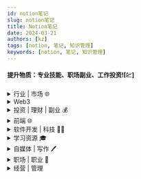 ```yaml
---
id: notion笔记
slug: notion笔记
title: Notion笔记
date: 2024-03-21
authors: [kz]
tags: [notion, 笔记, 知识管理]
keywords: [notion, 笔记, 知识管理]
---
```


#### 提升物质：专业技能、职场副业、工作投资![💹]

<details>
  <summary>行业 | 市场 🌐</summary>
  <div>
    <ul>
      <li><strong>入门方法论</strong>：<a href="https://www.xiaohongshu.com/discovery/item/625058aa000000002103969b?share_from_user_hidden=true&xhsshare=WeixinSession&appuid=591f1e7e50c4b4587b9dd97d&apptime=1651376600">如何快速了解一个陌生的行业和市场</a></li>
      <li><strong>求职趋势</strong>：<a href="https://36kr.com/p/1778766808714120">大学生求职数据 - 36氪</a></li>
      <li><strong>薪资分析</strong>：<a href="https://36kr.com/p/1784333028248967">中国各行业薪资分析 - 36氪</a></li>
      <li><strong>产品思维</strong>：<a href="https://sspai.com/post/72987">用「乐高」思维做成的产品是什么样的？Notion 和它的 GTM 策略</a></li>
      <li><strong>消费趋势</strong>：<a href="https://36kr.com/p/1734650641069316">这个"五一"假期，有草地的地方就有帐篷：露营之后火什么？</a><br/>
        家庭园艺消费市场、舞台剧、话剧、脱口秀等演艺市场兴起。中产阶级追求的是生活的美好，而不是奢侈的享受。</li>
      <li><strong>技术演进</strong>：<a href="https://juejin.cn/post/7093107691798659103">谈谈我对 Web 3.0 的看法 - 掘金</a><br/>
        Web 1.0 与 Web 2.0 数据中心化，存储在平台服务器；Web 3.0 数据去中心化，不受平台拥有，存储在某些去中心化应用中。</li>
      <li><strong>半导体产业格局</strong>：<a href="https://www.theregister.com/2022/04/06/2021_national_semiconductor_market_share/">IC Insights 数据显示</a>，2021 年中国占全球半导体市场份额的 4%，美国占据了一半以上。</li>
      <li><strong>互联网趋势</strong>：<a href="https://www.notion.so/a911086de31d4491b7908055d43eaeba?pvs=21">2022年的互联网行业</a></li>
      <li><strong>公司转型案例</strong>：<a href="https://github.com/fikrikarim/companies-with-successful-pivot">成功转型的初创公司列表（GitHub）</a></li>
      <li><strong>未来趋势预测</strong>：<a href="https://mp.weixin.qq.com/s?__biz=MzIxNTAzNzU0Ng==&mid=2654747130&idx=1&sn=a39bdda8e96ac20fcc105063b8369b85&chksm=8c56faffbb2173e9aaeadd93b531e4414961cad66f1ab1ecebf704931f065af4599e50fba6f0&scene=27#wechat_redirect">下一个 10 年，将会发生的 12 个趋势</a></li>
      <li><strong>年度关键词</strong>：<a href="https://36kr.com/p/1544962904696833">2022年，互联网10大关键词</a></li>
      <li><strong>流量王者更替</strong>：<a href="https://www.solidot.org/story?sid=70089">2021全球最受欢迎域名榜单，TikTok取代Google成为第一</a><br/>
        TikTok 登顶多个时间段访问量榜首，最终成为全年访问量最高的域名。</li>
    </ul>
  </div>
</details>

<details>
  <summary>Web3</summary>
  <div>
    <ul>
      <li><strong>信息源入口</strong>：<a href="https://www.xiaohongshu.com/discovery/item/62ef483000000000160329f9?share_from_user_hidden=true&type=normal&xhsshare=CopyLink&appuid=591f1e7e50c4b4587b9dd97d&apptime=1659951295">Web3 信息源</a></li>
      <li><strong>中国与 Web3 革命</strong>：<a href="https://36kr.com/p/1778551902784393">为什么 Web3.0 革命必将发生在中国？- 36氪</a><br/>
        <strong>核心观点：</strong><br/>
        整个物联网都应该被架设在 Web3.0 的区块上。谁拥有最发达的物联网基础设施，谁就有机会创造更发达、更多场景应用的区块链网络，比如中国。<br/>
        中美在 Web3.0 发展道路上的本质区别：<code>token金融化</code> vs. <code>token物联化</code></li>
      <li><strong>Web3 还未普及，Web5 已到来？</strong>：<a href="https://36kr.com/p/1784280174988936">Web3没玩明白，Web5来了? - 36氪</a><br/>
        Web3 的精髓是打破互联网的垄断机制，打造一个由用户参与构建且拥有产权的去中心化互联网。</li>
    </ul>
  </div>
</details>

<details>
  <summary>投资 | 理财 | 副业 💰</summary>
  <div>
    <ul>
      <li><strong>理财与社会结构</strong>：<a href="https://www.xiaohongshu.com/discovery/item/6292de9b000000002103fed8?share_from_user_hidden=true&xhsshare=WeixinSession&appuid=591f1e7e50c4b4587b9dd97d&apptime=1653873388">参与理财的人越多，实体经济越差？</a><br/>
        观点：资本能增殖与传承，劳动不能。但劳动是资本的原始积累。两者对普通人来说都很重要。</li>
      <li><strong>通胀应对策略</strong>：<a href="https://www.xiaohongshu.com/discovery/item/5f941d9a00000000010061a8?share_from_user_hidden=true&xhsshare=WeixinSession&appuid=591f1e7e50c4b4587b9dd97d&apptime=1655058168">当通货膨胀来了，最先应该做什么？</a><br/>
        "通货膨胀就是血洗百姓财富。"</li>
      <li><strong>养老金问题</strong>：<a href="https://www.xiaohongshu.com/discovery/item/62a5696000000000010294bf?share_from_user_hidden=true&xhsshare=WeixinSession&appuid=591f1e7e50c4b4587b9dd97d&apptime=1655051148">养老金亏空4.7万亿，谁来给我们养老？</a></li>
      <li><strong>财报解读指南</strong>：<a href="https://www.xiaohongshu.com/discovery/item/6273d473000000002103b8df?share_from_user_hidden=true&xhsshare=WeixinSession&appuid=591f1e7e50c4b4587b9dd97d&apptime=1655051216">财报季｜年报分享专栏，致大家的使用指南</a></li>
      <li><strong>家族财富管理</strong>：<a href="https://www.xiaohongshu.com/discovery/item/627f4fcb000000000102a1d7?share_from_user_hidden=true&xhsshare=WeixinSession&appuid=591f1e7e50c4b4587b9dd97d&apptime=1652539661">家族办公室：为中国富豪管钱的那群人</a></li>
      <li><strong>养老金测算工具</strong>：<a href="https://www.xiaohongshu.com/discovery/item/627b3cf3000000000102c4f0?share_from_user_hidden=true&xhsshare=WeixinSession&appuid=591f1e7e50c4b4587b9dd97d&apptime=1652697505">国家社保服务平台 · 养老金测算</a></li>
      <li><strong>FIRE生活理念</strong>：<a href="https://36kr.com/p/1738842706459655">FIRE生活："低配版"财富自由</a><br/>
        拥有年支出 × 25 的启动资金 + 年化 4% 收益 + 低物欲生活。<br/>
        FIRE 的重点不在于财富，而在于自由。</li>
      <li><strong>财富层级模型</strong>：<a href="https://36kr.com/p/1722338777120009">个人财富的六个层级 - 36氪</a><br/>
        英文原文：<a href="https://www.principlespersonalfinance.co.uk/blog/the-6-levels-of-wealth" target="_blank">The 6 Levels of Wealth</a><br/>
        信息源：<a href="https://www.principlespersonalfinance.co.uk/" target="_blank">Personal Finance Principles</a></li>
      <li><strong>财富自由门槛</strong>：拥有 100w，年收益 4%，月均利息收入约 3333￥</li>
      <li><strong>美剧推荐</strong>：<a href="https://movie.douban.com/subject/26200198/">《亿万》</a>：金融、财富、信息差，揭示财富的本质是洞察力的变现。</li>
      <li><strong>微软成长史</strong>：<a href="https://luttig.substack.com/p/dont-forget-microsoft?utm_source=url&s=r">微软是如何做到市值$10T的？</a><br/>
        从 Windows 到 Office，再到云服务公司。</li>
      <li><strong>金融战历史</strong>：<a href="https://zhuanlan.zhihu.com/p/500782215?utm_campaign=rss&utm_medium=rss&utm_source=rss&utm_content=title">金融战：偷猎、围猎他国财富</a><br/>
        不创造财富，也不以土地为目标，而是用资本实力建立武装去围猎他国财富。</li>
      <li><strong>写作技巧</strong>：<a href="https://archive.aweber.com/newsletter/totalannarchy/MTM4ODA2ODA=/ta-110-how-to-sell-an-idea-best-description-of-a-boring-product.htm?utm_campaign=%E5%8F%AF%E4%B9%90&utm_medium=email&utm_source=Revue%20newsletter">文案大师 Ann Handley 的邮件</a><br/>
        写作要尽可能具体。</li>
      <li><strong>理财入门指南</strong>：<a href="https://sspai.com/post/63255">普通人如何有效投资理财？- 少数派</a></li>
      <li><strong>远程工作平台</strong>：<a href="https://www.upwork.com">UpWork</a>：打字、翻译、客户支持、开发等任务</li>
      <li><strong>构建被动收入</strong>：<a href="https://www.bmpi.dev/">BMP Investment</a><br/>
        终身学习（认知杠杆）→ 全栈技术（时间杠杆）→ 投资理财（财务杠杆）→ 被动收入（人生杠杆）</li>
      <li><strong>博客流量可视化案例</strong>：<a href="https://datastudio.google.com/reporting/6c3c6d3d-cd2f-4f8c-85e6-c06d672c445b/page/MnJzB">独立博客流量可视化展示</a></li>
      <li><strong>零成本搭建博客</strong>：<a href="https://www.bmpi.dev/dev/guide-to-setup-blog-site-with-zero-cost-3/">订阅推送篇</a>：掌握博客即时性流量</li>
      <li><strong>散户大战华尔街</strong>：<a href="https://bitable.feishu.cn/apppmH1tnO5OPZvBiOjl3fu3tBB?table=tblvGUyT13QJ3qDm&view=vewuNfwLSj">一表看完全过程（持续更新）</a></li>
      <li><strong>中国高净值家庭报告</strong>：<a href="https://www.hurun.net/zh-CN/reports/Detail?num=O37XUUGER51W">2020胡润财富报告</a><br/>
        包括中国内地及港澳台地区家庭资产分布情况。</li>
      <li><strong>复利思维反思</strong>：<a href="https://mp.weixin.qq.com/s/1pJSuOSrNIj4KPB0F8O54A">复利的谎言</a><br/>
        强调随机性、非连续性、非均匀性、非对称性，思考 > 勤奋。</li>
      <li><strong>居民股票配置趋势</strong>：<a href="https://mp.weixin.qq.com/s/FbEpVm5HZXVLiF-CAmAg6g">中国居民会增加股票配置吗？</a></li>
      <li><strong>为什么你需要一个自己的网站</strong>：<a href="http://xiao.do/issues/41-671672?utm_campaign=Issue&utm_content=view_in_browser&utm_medium=email&utm_source=happy+letter">品牌、数据、听众、长期复利</a></li>
    </ul>
  </div>
</details>


<details>
  <summary>前端 🌐</summary>
  <div>
    <ul>
      <li><a href="https://b23.tv/jkVwdv9">尤雨溪前端趋势2022 的主题演讲</a> - 哔哩哔哩</li>
      <li><a href="https://github.com/sunflower-land/sunflower-land">一个开源web端去中心化游戏</a>：web3+ts+tailwind+react+vite</li>
      <li>前端 | <a href="https://juejin.cn/post/7101943469085556766">最新vue技术栈**Vue3 + TS + Vite + Pinia + Windicss + NavieUI**</a></li>
      <li>前端 | <a href="https://juejin.cn/post/7103405860449157134">看vue3 keepalive源码</a></li>
      <li>前端 | <a href="https://www.v2ex.com/t/857841">关于vue3选什么组件库的讨论</a></li>
      <li><a href="https://css-tricks.com/single-element-loaders-the-spinner/">Single Element Loaders: The Spinner - CSS-Tricks</a></li>
      <li><a href="https://juejin.cn/post/7097067108663558151#heading-11">Vue经典面试题源码级详解 - 掘金</a></li>
      <li><a href="https://juejin.cn/post/7106791949100646437#comment">尤雨溪欧洲献舞：即将发布 Vue 2 的最后一个版本 - 掘金</a></li>
      <li><a href="https://www.bilibili.com/video/BV1eS4y1S7zB">【funnyCoder04】Vue和NuxtLabs核心成员Anthony Fu的开源人生</a></li>
      <li><a href="https://www.bilibili.com/video/BV1TY4y1p783?p=1&share_medium=android&share_plat=android&share_session_id=5dfae2b1-233c-41aa-8818-870d9a729719&share_source=WEIXIN&share_tag=s_i&timestamp=1652502891&unique_k=OoGvOLy&vd_source=0a48ad1de05efa1e6833281b8f062951">程序员模拟面试 AnthFu</a></li>
      <li>前端 | <a href="https://css-tricks.com/lets-make-a-qr-code-generator-with-a-serverless-function/">通过serverless函数生成二维码</a></li>
      <li>前端 | <a href="https://nutui.jd.com/jdt/#/">京东UI库 NutUI</a></li>
      <li>前端 | <a href="https://juejin.cn/post/7105662703439446047#comment">分享我如何成为 GDE（谷歌开发者专家）的经历和想法</a></li>
      <li>前端 | <a href="https://juejin.cn/post/7104621169189322782">我们是怎么在项目中落地qiankun的</a>：微前端是一种多个团队通过独立发布功能的方式来共同构建现代化 web 应用的技术手段及方法策略。</li>
      <li>前端 | <a href="https://github.com/realyao/WXminiprogram-Focus-clock">开源wx小程序</a></li>
      <li>前端 | <a href="https://www.pzuraq.com/blog/f-four-eras-of-javascript-frameworks">JavaScript 框架的四个时代 - pzuraq | blog</a></li>
      <li>前端 | <a href="https://cpojer.net/posts/building-a-javascript-bundler">Building a JavaScript Bundler - Christoph Nakazawa</a></li>
      <li>前端 | <a href="https://live.juejin.cn/4354/juejinyetan002/">掘金 5.11 月影 贺师俊 最新JS标准&ES2022直播回放</a></li>
      <li>前端 | <a href="https://css-tricks.com/a-css-slinky-in-3d/">纯CSS实现 3D slinky效果</a><br/><img src="https://i0.wp.com/css-tricks.com/wp-content/uploads/2022/05/giphy.gif?resize=500%2C375&ssl=1" alt="3D slinky效果"/></li>
      <li>前端 | <a href="https://css-tricks.com/cool-hover-effects-that-use-css-text-shadow/">使用CSS text-shadow实现复杂的hover效果</a></li>
      <li>前端 | <a href="https://levelup.gitconnected.com/micro-frontend-architecture-794442e9b325">微前端架构</a> - Medium</li>
      <li>前端 | <a href="https://medium.com/codex/am-i-a-senior-front-end-developer-6596142bf647">我是高级前端开发人员吗？</a> - Medium</li>
      <li>前端 | <a href="https://blog.devgenius.io/how-the-pros-handle-javascript-promises-6d00184bc275">专业人士如何处理 JavaScript Promise</a> - Medium</li>
      <li>前端 | <a href="https://juejin.cn/post/7094146488439144455#comment">前端埋点方案</a></li>
      <li>前端 | 前端架构：<a href="https://azeynalli1990.medium.com/software-architecture-patterns-for-front-end-development-9e43e43cdfb3">前端架构设计模式</a></li>
      <li>前端 | 前端架构：<a href="https://juejin.cn/post/7081147167653494797">前端代码的三种设计模式</a>：组件模式、compose组合模式、<strong>Membrane模式</strong></li>
      <li>前端 | 项目管理：<a href="https://juejin.cn/post/7085257325165936648#heading-0">从零到一建立前端规范</a></li>
      <li>前端 | 性能优化：<a href="https://juejin.cn/post/7083519723484708878">webpack优化</a></li>
      <li>前端 | 性能优化：<a href="https://juejin.cn/post/7085941958228574215">虚拟列表</a></li>
      <li>前端 | 性能优化：<a href="https://juejin.cn/post/7086284339364757517">得物团队H5秒开优化</a></li>
      <li>前端 | 补齐知识体系：React知识点<a href="https://github.com/jCodeLife/mind-map/tree/master/React">脑图</a></li>
      <li>前端 | 补齐知识体系：<a href="https://juejin.cn/post/7086325194934976519">ajax fetch axios区别</a></li>
      <li>前端 | 补齐知识体系：<a href="https://juejin.cn/post/7088417070009810981">分析HTTP TCP区别</a></li>
      <li>前端 | 补齐知识体系：CSS <a href="https://developer.mozilla.org/zh-CN/docs/Web/CSS/calc">calc()函数</a>，可以计算 长度值、角度、时间、百分比、数值</li>
      <li>前端 | 补齐知识体系：css3 animation暂停/恢复：<code>animation-play-state: paused/running;</code></li>
      <li>前端 | 补齐知识体系：5个好用的现代JS特性<ul>
          <li>用<code>Object.hasOwn()</code>代替<code>key in obj</code>（包含原型链）和<code>obj.hasOwnProperty</code>（对于非obj容易报错）</li>
          <li>用<code>#</code>声明私有属性</li>
          <li>数字分隔符<code>6000_000_000</code></li>
          <li>用<code>?.</code>简化&&和三元运算符<ol>
              <li><code>obj?.prop</code> 对象属性</li>
              <li><code>obj?.[expr</code> 对象/数组属性</li>
              <li><code>func?.(...args)</code> 执行函数</li></ol></li></ul></li>
      <li>前端 | 补齐知识体系：<a href="https://scarsu.oss-cn-shanghai.aliyuncs.com/picgo/20220427175537.png">CSS Functions脑图</a></li>
      <li>前端 | 学习借鉴：<a href="https://juejin.cn/post/7086381206236823559#heading-5">年包70w+的前端技术专家offer是如何拿到的</a></li>
      <li>前端 | 开发工具：<a href="https://www.joshwcomeau.com/operator-lookup/">Javascript运算符搜索引擎</a></li>
      <li>前端 | ECMAScript新提案：通过复制更改数组，提案了四个新的数组方法<code>.toReversed()</code>、<code>.toSorted()</code>、<code>.toSpliced()</code>、<code>.with()</code>，前三种方法相对应的原始方法.reverse() .sort() .splice() 均会更改原数组，<code>.with(index, value)</code>方法替换了原始的修改数组元素的方式<code>arr[index]=value</code></li>
      <li>前端 | ECMAScript新提案：<a href="https://juejin.cn/post/7088109545561522190#heading-0">类型注解（TypeScript 在未来可能被纳入 ECMAScript 中）</a></li>
      <li>前端 | 函数式编程：<a href="https://jrsinclair.com/articles/2022/javascript-function-composition-whats-the-big-deal/">函数组合compose、管道符、pipe函数</a></li>
      <li>前端 | 实际场景与方案：<a href="https://juejin.cn/post/7084149728799096840">Vue API 统一管理</a></li>
      <li>前端 | 实际场景与方案：用<a href="https://juejin.cn/post/7085578967184310280">责任链模式</a>解决一系列校验问题、避免大量<code>if、else</code></li>
      <li>前端 | 实际场景与方案：<a href="https://juejin.cn/post/7088144745788080142">前端常见实际问题&解决方案</a></li>
      <li>前端 | 项目实例：<a href="https://juejin.cn/post/7086467466703929358">koa2+vite+ts+vue3+pinia前端SSR项目</a></li>
      <li>前端 | 项目实例：<a href="https://github.com/Ismaestro/angular-example-app">Angular 13 Example App + Angular CLI + i18n + GraphQL + TypeScript</a></li>
      <li>前端 | 一个Canvas3D动效<a href="https://rainbowhunt.com/index.html">网页</a>案例</li>
      <li>前端 | <a href="https://cloudconvert.com/docx-to-html">docx  to   html在线转换网站</a>（常用于网站隐私政策、用户协议等页面）</li>
      <li>【前端】<a href="https://juejin.cn/post/7046217976176967711#heading-1">ES2016-ES2021知识点</a></li>
      <li>【前端】<a href="https://juejin.cn/post/7046697922255126558">前端监控系统设计 - 掘金</a></li>
      <li>【前端】<a href="https://juejin.cn/post/7045955715134914574">2022 年需要关注的几个前端技术 - 掘金</a></li>
      <li>【前端】<a href="https://css-tricks.com/css-based-fingerprinting/">CSS-Based Fingerprinting | CSS-Tricks - CSS-Tricks</a></li>
      <li>【前端】<a href="https://css-tricks.com/defensive-css/">Defensive CSS | CSS-Tricks - CSS-Tricks</a></li>
      <li>【前端】<a href="https://juejin.cn/post/7046922345864232974">浅析我们为什么要上Vue3？ - 掘金</a></li>
      <li>【前端】<a href="https://css-tricks.com/next-gen-css-container/">下一代CSS：@container</a></li>
      <li>【前端】<a href="https://github.com/pingan8787/Learn-Web-Components">web components组件库</a></li>
      <li>【前端】<a href="https://codepen.io/zsy/pen/poWpppV">css + svg 实现极光特效</a></li>
      <li>【前端】<a href="https://juejin.cn/post/7043977419207737375">**低代码行业现状简析-凹凸实验室 京东**</a></li>
      <li>【前端】<a href="https://www.17sucai.com/pins/demo-show?id=22752">对2D图片实现3D效果</a></li>
      <li>【前端】<a href="https://tdesign.tencent.com">腾讯UI套件： TDesign</a>（支持vue2、3、react、angular；并内置于设计工具<a href="https://pixso.cn/">pixso</a>中</li>
      <li>【前端电子书】：<a href="https://exploringjs.com/impatient-js/">给不耐烦的JS程序员看的ES2022</a> - The ECMAScript 2022 edition of "JavaScript for impatient programmers"</li>
      <li>【前端】<a href="https://juejin.cn/post/7044678301926817806">如何在产环境debug</a>：global search、添加本地sourceMap、local overrides</li>
      <li><a href="https://juejin.cn/post/7041713124210114567">政采云 | 如何写前端技术文档</a></li>
      <li><a href="https://2021.stateofcss.com/">State Of CSS 2021</a></li>
      <li><a href="https://juejin.cn/post/7041021350114230285#heading-0">V8编译浅谈</a></li>
      <li><a href="https://juejin.cn/post/6989422484722286600">前端面试八股文合集</a></li>
      <li><a href="https://juejin.cn/post/6989439618877751303#comment">一个Three.js实例 | 3D看鞋</a></li>
      <li><a href="https://juejin.cn/post/6989413354628448264">文件下载9种场景</a></li>
      <li><a href="https://juejin.cn/post/6988949401842483230">在网页中实现裸眼3D</a></li>
      <li><a href="https://www.smashingmagazine.com/2021/06/web-workers-2021/#top">Web Workers 2021现状分析</a></li>
      <li><a href="https://juejin.cn/post/6986834120290598942">微前端落地，悬着的心终于放下了</a></li>
      <li><a href="https://juejin.cn/post/6987140782595506189">如何搭建适合自己团队的构建部署平台</a></li>
      <li><a href="https://juejin.cn/post/6986681411201663007">中国计算机学会的前端会议，前端的发展与未来</a></li>
      <li><a href="https://juejin.cn/post/6987179395714646024">你真的了解package.json吗？</a></li>
      <li><a href="https://juejin.cn/post/6986378966726606885#comment">前端零成本建站</a></li>
      <li><a href="https://github.com/vuejs/petite-vue">petite-vue</a> | 6KB 轻量迷你基本版 vue</li>
      <li><a href="https://github.com/sorrycc/awesome-javascript">awesome-javascript</a> | 优秀前端库合集</li>
      <li><a href="https://juejin.cn/post/6981673766178783262#heading-3">前端性能优化 | 9大策略和6大指标</a></li>
      <li><a href="https://juejin.cn/post/6981608167041925134">B站五面面经（附过程、答案）</a></li>
      <li><a href="https://36kr.com/p/1301502545971845">字节跳动的B面_详细解读_最新资讯_热点事件_36氪</a></li>
      <li><a href="https://juejin.cn/post/6982361231071903781">webpack 最佳实践-微医前端团队</a></li>
      <li><a href="https://juejin.cn/post/6979037045440151583">ES6复盘知识点</a></li>
      <li><a href="https://juejin.cn/post/7034419410706104356">如何成为优秀的大前端Leader</a></li>
      <li><a href="https://github.com/DDFE/DDFE-blog">滴滴前端博客</a>(核心成员<a href="https://github.com/ustbhuangyi">黄轶</a>)</li>
      <li><a href="https://juejin.cn/post/6997943192851054606#heading-0">尤雨溪是怎么发布 Vue.js 的？</a></li>
      <li><a href="https://developer.mozilla.org/zh-CN/docs/Web/API/HTMLInputElement/webkitdirectory">上传文件夹的API</a><code>HTMLInputElement.webkitdirectory</code></li>
      <li><a href="https://juejin.cn/post/6995235136547586084">前端异常监控和容灾</a></li>
      <li><a href="https://zhuanlan.zhihu.com/p/20939640">css houdini</a> ：js in css</li>
      <li><a href="https://juejin.cn/post/6994976281053888519#heading-2">Vue3 源码中实用的基础工具函数</a></li>
      <li><a href="https://hectorguo.com/zh/http2-starter">http2 & 前端</a></li>
      <li><a href="https://juejin.cn/post/6989513390636924936#heading-11">每个前端都需要知道这些面向未来的CSS技术</a></li>
      <li><a href="https://github.com/lydiahallie/javascript-questions">Github | Javascript进阶问题列表</a> - 39.8k star</li>
      <li><a href="https://tech.meituan.com/">美团技术博客</a> | 更新稳定，积累多，技术领域宽泛</li>
      <li>最新的<a href="https://krausest.github.io/js-framework-benchmark/index.html">前端框架性能对比结果</a>、<a href="https://mp.weixin.qq.com/s/6Oygy93y9NW0VkRD5HRVkg">分析文章</a>、<a href="https://dev.to/ryansolid/making-sense-of-the-js-framework-bbenchmark-25hl">了解测试的基准</a></li>
      <li><a href="https://github.com/you-dont-need/You-Dont-Need-Javascript">You-Dont-Need-JavaScript</a>： 用原生CSS实现UI逻辑</li>
      <li><a href="https://github.com/public-apis/public-apis">免费公开API搜集仓库</a></li>
      <li><a href="https://github.com/chefyuan/algorithm-base">动画算法仓库</a></li>
      <li>手写<a href="https://mp.weixin.qq.com/s/gW_2sDfX5o4wamoiZMsxCw">easy webpack</a> ，熟悉AST</li>
    </ul>
  </div>
</details>

<details>
  <summary>软件开发 | 科技 🧑‍💻</summary>
  <div>
    <ul>
      <li>信息源 | <a href="https://simpleprogrammer.com/">《软技能2：软件开发者职业生涯指南》作者网站</a></li>
      <li>学习资源 | <a href="https://www.xiaohongshu.com/discovery/item/62c1925400000000040082d3?share_from_user_hidden=true&xhsshare=CopyLink&appuid=591f1e7e50c4b4587b9dd97d&apptime=1656865072">计算机基础【四大件】怎么学</a>：数据结构与算法、操作系统、计算机网络、数据库</li>
      <li>专业英语 | <a href="https://github.com/shimohq/chinese-programmer-wrong-pronunciation">中国程序员容易发音错误的单词</a></li>
      <li>工具 | <a href="https://github.blog/2022-06-08-sunsetting-atom/">github宣布放弃Atom</a>，同时，原 Atom 创始团队的新项目：<a href="https://zed.dev">https://zed.dev</a></li>
      <li>文章 | <a href="https://medium.com/@lucapelosi/5-design-principles-from-a-software-architecture-guru-8762a304fb3b">5 SOLID Principles from Clean Architecture - Medium</a></li>
      <li>文章 | <a href="https://medium.com/@ms_lizzie/stop-writing-code-if-you-are-a-team-leader-794e78ce6426">Stop Writing Code If You Are a Team Leader - Medium</a></li>
      <li>学习资源 | <a href="https://www.xiaohongshu.com/discovery/item/6280e29f000000000102e24c?share_from_user_hidden=true&xhsshare=WeixinSession&appuid=591f1e7e50c4b4587b9dd97d&apptime=1652628588">计算机讲的很好</a>的印度程序员Harsha Suryanarayana、<a href="https://www.bilibili.com/video/av543742193/?vd_source=0a48ad1de05efa1e6833281b8f062951">深入浅出数据结构 - b站</a>原视频在某管，名字叫mycodeschool（14年去世了，为此topcoder还专门为他举办了一场比赛以悼念他</li>
      <li>网络 | <a href="https://juejin.cn/post/7092326134146138142">计算机网络常用知识总结 - 掘金</a></li>
      <li>低代码 | <a href="https://github.com/macrozheng/mall">电商系统 低代码 开源项目</a></li>
      <li>低代码 | 阿里开源<a href="https://github.com/alibaba/lowcode-engine">LowCodeEngine、</a><a href="https://github.com/alibaba/lowcode-demo">demo地址</a></li>
      <li>技术 | <a href="https://www.v2ex.com/t/850448">线上突然出 bug 怎么找？ - V2EX</a></li>
      <li>技术 | Nginx替代方案：<a href="https://caddyserver.com/v2">Caddy2</a> 开源 自动化https 比nginx配置简单</li>
      <li>技术 | <a href="https://refactoringguru.cn/design-patterns/catalog">22种设计模式目录</a></li>
      <li>"技术为业务而服务，不同的场景需要不同的工具，我们的任务就是找到最合适的工具并用好它。"</li>
      <li>知乎 | <a href="https://zhuanlan.zhihu.com/p/152964640">探索Notion的实现</a></li>
      <li>少数派 | <a href="https://sspai.com/post/66938">2021：树莓派入坑指南</a></li>
      <li>树莓派实验室 | <a href="https://shumeipai.nxez.com/2018/11/01/a-raspberry-pi-nas-that-really-look-like-a-nas.html">用树莓派制造一个像样的 NAS</a></li>
      <li>树莓派实验室 | <a href="https://shumeipai.nxez.com/">Raspberry Pi中文资讯站，提供丰富的树莓派使用教程和DIY资讯</a></li>
      <li>开源 | <a href="https://github.com/mgechev/google-interview-preparation-problems">google面试算法题训练</a></li>
      <li>开源 | <a href="https://github.com/scottcgi/MojoJS-Animation">MojoJS-Animation</a>：开源强大、轻量、易用的JS动画引擎</li>
      <li>政采云 | <a href="https://juejin.cn/post/6997536906967777316">你需要知道的项目管理知识</a></li>
      <li>字节 | <a href="https://juejin.cn/post/6996819856033054756">如何写开发设计方案</a></li>
      <li>文章 | <a href="https://mp.weixin.qq.com/s/55LNXtxf1PjgT5s1KygMYQ">10款lowcode开发平台</a></li>
      <li>资源 | <a href="https://goalkicker.com/">编程电子书</a></li>
      <li>开源 | <a href="https://github.com/samuelmtimbo/unit">可视化编程</a></li>
      <li>科技 | <a href="https://futurism.com/the-byte/brain-cells-play-pong">研究人员教会培养皿中的脑细胞打乒乓球</a></li>
      <li>科技 | <a href="https://www.youtube.com/watch?v=tF4DML7FIWk&feature=emb_title">双足机器人 Atlas 在表演流畅的跑酷</a></li>
      <li><a href="https://google.github.io/eng-practices/">Google代码审查指南</a>、 <a href="https://jimmysong.io/eng-practices/">中文版</a></li>
      <li><a href="https://github.com/google/styleguide/">Google开发语言风格指南</a> - 29.4k star</li>
      <li><a href="https://arxiv.org/ftp/arxiv/papers/1702/1702.01715.pdf">Google软件工程经验</a>、<a href="https://www.techug.com/post/google-best-practices.html">中文版</a></li>
      <li><a href="https://mp.weixin.qq.com/s?__biz=MjM5NjQ5MTI5OA==&mid=2651750037&idx=1&sn=a9d4f3c00bba2e2b1313b422914bfb22&chksm=bd12a7d88a652ecebb576c750d3c90ac6a42d6b84b23e0d11f9d03028673d26786b732e05122&scene=21#wechat_redirect">美团技术沙龙——85个演讲，70+小时视频</a></li>
      <li><a href="https://mp.weixin.qq.com/s/cOK7ETevEl2ODO_eqFdMzA">技术人必读书单-美团</a></li>
      <li><a href="https://tech.meituan.com/2020/04/23/read-book-2020-04-23.html">技术团队书单-美团</a><ul>
          <li><strong>通用能力类：6本</strong><ul>
              <li><a href="https://book.douban.com/subject/27608239/">原则</a>   8.3</li>
              <li><a href="https://book.douban.com/subject/11528220/">系统之美</a>   8.2</li>
              <li><a href="https://book.douban.com/subject/26665995/">潜力量</a>   8.7</li>
              <li><a href="https://book.douban.com/subject/26469514/">乔布斯的魔力演讲</a>   7.8</li>
              <li><a href="https://book.douban.com/subject/27609489/">远见 : 如何规划职业生涯3大阶段</a>   7.7</li>
              <li><a href="https://book.douban.com/subject/33385402/">事实 : 用数据思考，避免情绪化决策</a>   8.0</li></ul></li>
          <li><strong>经济管理类：6本</strong><ul>
              <li><a href="https://book.douban.com/subject/1949420/">孙子兵法</a>   9.4</li>
              <li><a href="https://book.douban.com/subject/27178870/">格鲁夫给经理人的第一课</a>   9.1</li>
              <li><a href="https://book.douban.com/subject/27614523/">刷新</a>   7.5</li>
              <li><a href="https://book.douban.com/subject/26844697/">关键时刻MOT</a>   8.2</li>
              <li><a href="https://book.douban.com/subject/26863476/">领导梯队</a>   8.1</li>
              <li><a href="https://book.douban.com/subject/27104764/">经济学通识课</a>   8.3</li></ul></li>
          <li><strong>哲学历史类：8本</strong><ul>
              <li><a href="https://book.douban.com/subject/26314954/">光荣与梦想</a>   8.7</li>
              <li><a href="https://book.douban.com/subject/26384991/">民国大人物</a>   6.5</li>
              <li><a href="https://book.douban.com/subject/5366248/">极简欧洲史</a>   8.2</li>
              <li><a href="https://book.douban.com/subject/30379527/">世界观</a>   8.9</li>
              <li><a href="https://book.douban.com/subject/26815948/">当下的力量</a>   8.0</li>
              <li><a href="https://book.douban.com/subject/26743265/">枪炮、病菌与钢铁：人类社会的命运</a>   8.8</li>
              <li><a href="https://book.douban.com/subject/3007268/">传习录</a>   9.3</li>
              <li><a href="https://book.douban.com/subject/26306470/">西方心理学史</a>   6.7</li></ul></li>
          <li><strong>人物传记类：3本</strong><ul>
              <li><a href="https://book.douban.com/subject/20424526/">邓小平时代</a>   9.2</li>
              <li><a href="https://book.douban.com/subject/30481422/">曾国藩传</a>   6.8</li>
              <li><a href="https://book.douban.com/subject/30320887/">我的世界观</a>   8.9</li></ul></li></ul></li>
      <li><a href="https://www.freecodecamp.org/news/convolutional-neural-network-tutorial-for-beginners/">神经网络入门教程 - freecodecamp</a></li>
      <li><a href="https://www.ffreecodecamp.org/news/the-docker-handbook">docker教程 - freecodecamp</a></li>
      <li><a href="https://github.com/chiphuyen/ml-interviews-book">chiphuyen / ml-interviews-book</a>：机器学习面试指南</li>
      <li><a href="https://github.com/geerlingguy/internet-pi">geerlingguy / internet-pi</a>：树莓派的所有网络配置</li>
      <li><a href="https://github.com/eugeneyan/applied-ml">eugeneyan / applied-ml</a>：公司的论文和技术博客，分享他们在生产中的数据科学和机器学习工作。</li>
      <li><a href="https://github.com/AllThingsSmitty/css-protips">AllThingsSmitty / css-protips</a>：收集CSS tips</li>
      <li><a href="https://github.com/tuteng/Best-websites-a-programmer-should-visit-zh">tuteng / Best-websites-a-programmer-should-visit-zh</a>：程序员应该访问的最佳网站中文版</li>
      <li><a href="https://github.com/fent/node-ytdl-core">fent / node-ytdl-core</a>：javascript写的Youtube视频下载器</li>
      <li><a href="https://mp.weixin.qq.com/s/gQEbsWUFoFBiDinYG7EvIg">webpack老项目 迁移到 Vite</a>：实战经验</li>
    </ul>
  </div>
</details>

<details>
  <summary>学习资源 🎓</summary>
  <div>
    <ul>
      <li><strong>英文演讲 & 影子跟读</strong>：<a href="http://music.163.com/song?id=30512348&userid=109088284">尼克·胡哲《Never Give Up》音频</a> | 
        <a href="https://scarsu.oss-cn-shanghai.aliyuncs.com/file_share/2021-02-01%E3%80%90never%20give%20up%E3%80%91.docx">中英文稿下载</a></li>
      <li><strong>如何快速进入学习状态</strong>：<a href="https://www.bilibili.com/video/BV1QX4y157mJ?p=1&share_medium=android&share_plat=android&share_source=COPY&share_tag=s_i&timestamp=1614612909&unique_k=oE4GG5">Bilibili 视频链接</a></li>
    </ul>
  </div>
</details>

<details>
  <summary>自媒体 | 写作 🖊️</summary>
  <div><ul>
      <li><strong>写作闭环实践</strong>：<a href="https://sspai.com/post/73648">职场懒人写作闭环「All  Writing in Writeathon」</a> - 少数派推荐</li>
      <li><strong>自由职业指南</strong>：<a href="https://36kr.com/p/1777778769317001">自由职业，如何做好？</a></li>
      <li><strong>投稿渠道分享</strong>：<a href="https://www.xiaohongshu.com/discovery/item/624ec987000000000102f1d2?share_from_user_hidden=true&xhsshare=WeixinSession&appuid=591f1e7e50c4b4587b9dd97d&apptime=1651252551">写文章投稿途径</a></li>
      <li><strong>视频制作技巧</strong>：<a href="https://www.xiaohongshu.com/discovery/item/62680cc800000000210353a3?share_from_user_hidden=true&xhsshare=WeixinSession&appuid=591f1e7e50c4b4587b9dd97d&apptime=1652690396">不露脸、换背景、变声方法</a></li>
      <li><strong>持续更新秘籍</strong>：<a href="https://www.xiaohongshu.com/discovery/item/626bf18a0000000021039091?share_from_user_hidden=true&xhsshare=WeixinSession&appuid=591f1e7e50c4b4587b9dd97d&apptime=1652719473">专业博主没告诉你的运营秘籍：不断更的秘密</a></li>
      <li><strong>远程/副业机会</strong>：<a href="https://www.xiaohongshu.com/discovery/item/62a2ec92000000000102a5a1?share_from_user_hidden=true&xhsshare=WeixinSession&appuid=591f1e7e50c4b4587b9dd97d&apptime=1655048490">如何找到不用上班的神仙工</a></li>
      <li><strong>副业数据查询平台</strong><ul>
          <li><a href="https://www.topys.cn/">TOPYS</a> - 创意内容平台</li>
          <li><a href="https://ci.lker.app/">零克查词</a> - 小红书关键词搜索</li>
          <li><a href="https://www.newrank.cn/">新榜</a> - 自媒体数据分析</li>
          <li><a href="https://www.kaolamedia.com/">考拉新媒体导航</a> - 新媒体资源聚合站</li></ul></li>
      <li><strong>写作的意义</strong>：<a href="https://reading.yanyiii.com/why-do-you-write/?utm_campaign=%E5%8F%AF%E4%B9%90&utm_medium=email&utm_source=Revue%20newsletter">写作最大的理由应该是，我们通过写作认识自己</a></li>
      <li><strong>写作建议来源</strong>：<a href="https://reading.yanyiii.com/">作家和评论家 YanYi 给的写作建议</a></li>
    </ul>
  </div>
</details>

<details>
  <summary>职场 | 职业 💼</summary>
  <div>
    <ul>
      <li><a href="https://www.xiaohongshu.com/discovery/item/62e614d0000000001202ac07?share_from_user_hidden=true&type=normal&xhsshare=CopyLink&appuid=591f1e7e50c4b4587b9dd97d&apptime=1659320753">一位27岁女程序员的职业发展规划</a></li>
      <li>职场 | <a href="https://36kr.com/p/1774752107821321">英国本周开展全球规模最大的4天工作制试验</a> / <a href="https://www.solidot.org/story?sid=71754">四天工作制试点</a><br/>
        英国少数企业<a href="https://www.nytimes.com/2022/06/06/business/uk-four-day-work-week.html">开始试行四天工作制</a>。周一开始，一项为期六个月、涉及英国70家公司数千名员工的试点项目将开始实施，员工每周将工作四天，薪酬保持不变。剑桥大学、牛津大学和波士顿学院的研究人员将评估该项目对生产力和生活质量的影响，并将在 2023年公布结果。试点基于 100:80:100 原则：薪水维持 100%，工作时间为原来的 80%，员工承诺维持 100% 的生产力。西班牙和苏格兰也将在今年晚些时候启动政府支持的四天工作制试点。</li>
      <li>职场 | <a href="https://36kr.com/p/1777326292683650">职场称呼</a></li>
      <li><a href="https://www.solidot.org/story?sid=71799">微软不再禁止员工向竞争对手求职</a></li>
      <li><a href="https://36kr.com/p/1783567877229953">阿里腾讯领舞，互联网大厂提速「反内卷」-36氪</a></li>
      <li><a href="https://www.xiaohongshu.com/discovery/item/626aa1920000000021039ae4?share_from_user_hidden=true&xhsshare=WeixinSession&appuid=591f1e7e50c4b4587b9dd97d&apptime=1651210657">职业生涯规划建议</a></li>
      <li><a href="http://qh.nvq.net.cn/htm/14898/231426.html">国家职业技能标准更新公告</a></li>
      <li><a href="https://www.xiaohongshu.com/discovery/item/6280fb530000000001029fcc?share_from_user_hidden=true&xhsshare=WeixinSession&appuid=591f1e7e50c4b4587b9dd97d&apptime=1652674794">工作能力差的表现</a></li>
      <li><a href="https://www.xiaohongshu.com/discovery/item/62899533000000002103c288?share_from_user_hidden=true&xhsshare=WeixinSession&appuid=591f1e7e50c4b4587b9dd97d&apptime=1653399932">工作交接时划清"时间分割线"</a></li>
      <li>职业 | <a href="https://36kr.com/p/1731028653014017">真实的公务员世界</a></li>
      <li>职业 | <a href="https://36kr.com/p/1743811696586624">陪诊师、跑腿业务</a></li>
      <li>职业 | <a href="http://www.topworker.cn/">Topworker跨境客</a>：全国最大的优质跨境自由职业者社群</li>
      <li>职业 | <a href="https://www.toptal.com/">Toptal</a>：全球精英自由职业者平台（需英语好）</li>
      <li>职业 | <a href="https://c.talpat.com/">TalentOrg</a>：互联网远程工作社区（多语言产品经理岗位）</li>
      <li>职业 | <a href="https://juejin.cn/post/7088538894891188238">前端私活</a></li>
      <li><a href="https://mp.weixin.qq.com/s/QRDta2pDBydMn_3wDTHp1g">职场年终总结怎么写？</a></li>
      <li><a href="https://36kr.com/p/1508740909260037">如何应对变相裁员</a></li>
      <li><a href="https://www.zhihu.com/question/430981016/answer/1764016993">如何看一个人有没有领导力</a></li>
      <li><a href="https://www.zhihu.com/question/440237998/answer/1720449267?utm_source=wechat_session&utm_medium=social&utm_oi=28923681308672&utm_content=group3_Answer&utm_campaign=shareopn">工作中提高效率的方法</a></li>
      <li><a href="https://juejin.cn/post/6926787585423933448#heading-0">前端软技能，反制职场PUA</a></li>
      <li>敏捷项目管理工具：<ul>
          <li><a href="https://www.notion.so/product#use_case_tasks">Notion 看板</a></li>
          <li><a href="https://bitable.feishu.cn/templates?view_name=project">飞书多维表格</a></li></ul></li>
      <li><strong>跳槽到新公司一定要做的事</strong><ul>
          <li>跟直属老板约1-1：明确自己的价值与期望</li>
          <li>每天/隔天跟进进展，提出需要帮助的地方</li>
          <li>主动了解公司的各种模板（汇报格式、配色方案等）</li>
          <li>制定自己的工作准则，树立积极形象</li>
          <li>高效工作，不随意加班，尊重他人时间</li></ul></li>
      <li>职场 | <a href="https://36kr.com/p/1776340427066244">"00后整顿职场"背后 </a>：00后实际就业率低 面临疫情导致的行业寒冬；整顿职场的是少数人，但是被放大了，说明80后、90后苦职场久矣<br/><img src="https://s3-us-west-2.amazonaws.com/secure.notion-static.com/6a5ea948-2b49-4d6b-82b3-2e0e693d8c30/Untitled.png" alt="Untitled" width="200"/></li>
    </ul>
  </div>
</details>

<details>
  <summary>经营 | 管理</summary>
  <div>
    <ul>
      <li><strong>项目经理必看</strong>：<a href="https://www.xiaohongshu.com/discovery/item/62e8a3a50000000011011613?share_from_user_hidden=true&type=normal&xhsshare=CopyLink&appuid=591f1e7e50c4b4587b9dd97d&apptime=1659458810">项目立项九个原则</a></li>
    </ul>
    <p><strong>项目管理参考图集：</strong></p>
    <div style="display: flex; flex-wrap: wrap; gap: 10px;">
      <img src="https://s3-us-west-2.amazonaws.com/secure.notion-static.com/497f8b39-3680-48be-b133-c79949fc7256/10005.jpg" alt="10005.jpg" width="200"/>
      <img src="https://s3-us-west-2.amazonaws.com/secure.notion-static.com/9bb902ce-809b-445f-b7ff-a22d2e7dc45a/10006.jpg" alt="10006.jpg" width="200"/>
      <img src="https://s3-us-west-2.amazonaws.com/secure.notion-static.com/5f3b95a0-2ee7-4e97-a682-2e1a0ae33cf4/10007.jpg" alt="10007.jpg" width="200"/>
      <img src="https://s3-us-west-2.amazonaws.com/secure.notion-static.com/4a5c0acc-bc1e-4860-95ec-ea48060849c9/10008.jpg" alt="10008.jpg" width="200"/>
      <img src="https://s3-us-west-2.amazonaws.com/secure.notion-static.com/14c02f19-2555-4367-93c2-4955b1867060/10001.jpg" alt="10001.jpg" width="200"/>
      <img src="https://s3-us-west-2.amazonaws.com/secure.notion-static.com/5204fedd-1fab-4ce3-b74d-3220b0479364/10002.jpg" alt="10002.jpg" width="200"/>
      <img src="https://s3-us-west-2.amazonaws.com/secure.notion-static.com/4e2febb5-f259-4dc1-9d2f-664625a9f275/10003.jpg" alt="10003.jpg" width="200"/>
      <img src="https://s3-us-west-2.amazonaws.com/secure.notion-static.com/f217f518-4890-4634-be61-486668ce1827/10004.jpg" alt="10004.jpg" width="200"/>
    </div>
  </div>
</details>
